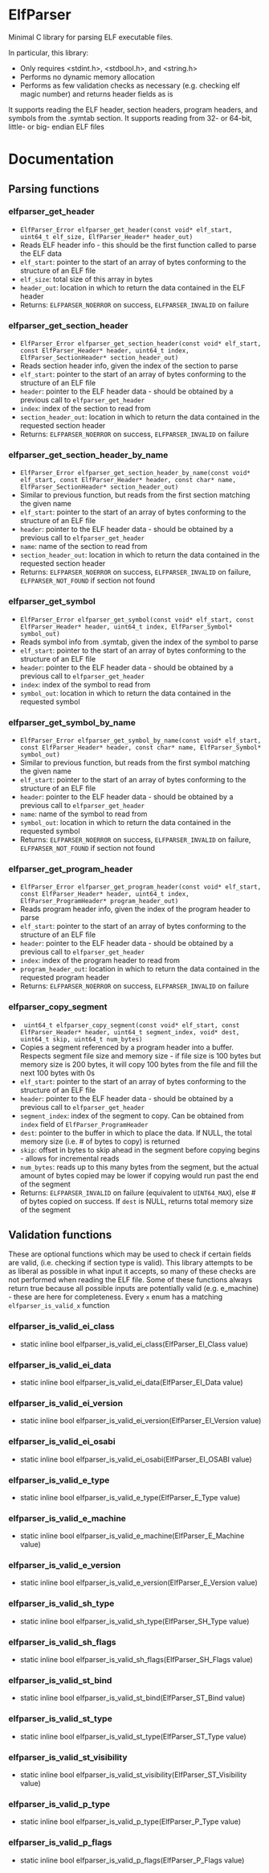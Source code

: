 # ElfParser
Minimal C library for parsing ELF executable files.

In particular, this library:
- Only requires <stdint.h>, <stdbool.h>, and <string.h>
- Performs no dynamic memory allocation
- Performs as few validation checks as necessary (e.g. checking elf magic number) and returns header fields as is

It supports reading the ELF header, section headers, program headers, and symbols from the .symtab section. It supports reading from 32- or 64-bit, little- or big- endian ELF files

# Documentation

## Parsing functions

### elfparser_get_header
- `ElfParser_Error elfparser_get_header(const void* elf_start, uint64_t elf_size, ElfParser_Header* header_out)`
- Reads ELF header info - this should be the first function called to parse the ELF data
- `elf_start`: pointer to the start of an array of bytes conforming to the structure of an ELF file
- `elf_size`: total size of this array in bytes
- `header_out`: location in which to return the data contained in the ELF header
- Returns: `ELFPARSER_NOERROR` on success, `ELFPARSER_INVALID` on failure

### elfparser_get_section_header
- `ElfParser_Error elfparser_get_section_header(const void* elf_start, const ElfParser_Header* header, uint64_t index, ElfParser_SectionHeader* section_header_out)`
- Reads section header info, given the index of the section to parse
- `elf_start`: pointer to the start of an array of bytes conforming to the structure of an ELF file
- `header`: pointer to the ELF header data - should be obtained by a previous call to `elfparser_get_header`
- `index`: index of the section to read from
- `section_header_out`: location in which to return the data contained in the requested section header
- Returns: `ELFPARSER_NOERROR` on success, `ELFPARSER_INVALID` on failure

### elfparser_get_section_header_by_name
- `ElfParser_Error elfparser_get_section_header_by_name(const void* elf_start, const ElfParser_Header* header, const char* name, ElfParser_SectionHeader* section_header_out)`
- Similar to previous function, but reads from the first section matching the given name
- `elf_start`: pointer to the start of an array of bytes conforming to the structure of an ELF file
- `header`: pointer to the ELF header data - should be obtained by a previous call to `elfparser_get_header`
- `name`: name of the section to read from
- `section_header_out`: location in which to return the data contained in the requested section header
- Returns: `ELFPARSER_NOERROR` on success, `ELFPARSER_INVALID` on failure, `ELFPARSER_NOT_FOUND` if section not found

### elfparser_get_symbol
- `ElfParser_Error elfparser_get_symbol(const void* elf_start, const ElfParser_Header* header, uint64_t index, ElfParser_Symbol* symbol_out)`
- Reads symbol info from .symtab, given the index of the symbol to parse
- `elf_start`: pointer to the start of an array of bytes conforming to the structure of an ELF file
- `header`: pointer to the ELF header data - should be obtained by a previous call to `elfparser_get_header`
- `index`: index of the symbol to read from
- `symbol_out`: location in which to return the data contained in the requested symbol

### elfparser_get_symbol_by_name
- `ElfParser_Error elfparser_get_symbol_by_name(const void* elf_start, const ElfParser_Header* header, const char* name, ElfParser_Symbol* symbol_out)`
- Similar to previous function, but reads from the first symbol matching the given name
- `elf_start`: pointer to the start of an array of bytes conforming to the structure of an ELF file
- `header`: pointer to the ELF header data - should be obtained by a previous call to `elfparser_get_header`
- `name`: name of the symbol to read from
- `symbol_out`: location in which to return the data contained in the requested symbol
- Returns: `ELFPARSER_NOERROR` on success, `ELFPARSER_INVALID` on failure, `ELFPARSER_NOT_FOUND` if section not found

### elfparser_get_program_header
- `ElfParser_Error elfparser_get_program_header(const void* elf_start, const ElfParser_Header* header, uint64_t index, ElfParser_ProgramHeader* program_header_out)`
- Reads program header info, given the index of the program header to parse
- `elf_start`: pointer to the start of an array of bytes conforming to the structure of an ELF file
- `header`: pointer to the ELF header data - should be obtained by a previous call to `elfparser_get_header`
- `index`: index of the program header to read from
- `program_header_out`: location in which to return the data contained in the requested program header
- Returns: `ELFPARSER_NOERROR` on success, `ELFPARSER_INVALID` on failure

### elfparser_copy_segment
- ` uint64_t elfparser_copy_segment(const void* elf_start, const ElfParser_Header* header, uint64_t segment_index, void* dest, uint64_t skip, uint64_t num_bytes)`
- Copies a segment referenced by a program header into a buffer. Respects segment file size and memory size - if file size is 100 bytes but memory size is 200 bytes, it will copy 100 bytes from the file and fill the next 100 bytes with 0s
- `elf_start`: pointer to the start of an array of bytes conforming to the structure of an ELF file
- `header`: pointer to the ELF header data - should be obtained by a previous call to `elfparser_get_header`
- `segment_index`: index of the segment to copy. Can be obtained from `index` field of `ElfParser_ProgramHeader`
- `dest`: pointer to the buffer in which to place the data. If NULL, the total memory size (i.e. # of bytes to copy) is returned
- `skip`: offset in bytes to skip ahead in the segment before copying begins - allows for incremental reads
- `num_bytes`: reads up to this many bytes from the segment, but the actual amount of bytes copied may be lower if copying would run past the end of the segment
- Returns: `ELFPARSER_INVALID` on failure (equivalent to `UINT64_MAX`), else # of bytes copied on success. If `dest` is NULL, returns total memory size of the segment

## Validation functions
These are optional functions which may be used to check if certain fields are valid, (i.e. checking if section type is valid). This library attempts to be as liberal as possible in what input it accepts, so many of these checks are not performed when reading the ELF file. Some of these functions always return true because all possible inputs are potentially valid (e.g. e_machine) - these are here for completeness. Every `x` enum has a matching `elfparser_is_valid_x` function

### elfparser_is_valid_ei_class
- static inline bool elfparser_is_valid_ei_class(ElfParser_EI_Class value)
### elfparser_is_valid_ei_data
- static inline bool elfparser_is_valid_ei_data(ElfParser_EI_Data value)
### elfparser_is_valid_ei_version
- static inline bool elfparser_is_valid_ei_version(ElfParser_EI_Version value)
### elfparser_is_valid_ei_osabi
- static inline bool elfparser_is_valid_ei_osabi(ElfParser_EI_OSABI value)
### elfparser_is_valid_e_type
- static inline bool elfparser_is_valid_e_type(ElfParser_E_Type value)
### elfparser_is_valid_e_machine
- static inline bool elfparser_is_valid_e_machine(ElfParser_E_Machine value)
### elfparser_is_valid_e_version
- static inline bool elfparser_is_valid_e_version(ElfParser_E_Version value)
### elfparser_is_valid_sh_type
- static inline bool elfparser_is_valid_sh_type(ElfParser_SH_Type value)
### elfparser_is_valid_sh_flags
- static inline bool elfparser_is_valid_sh_flags(ElfParser_SH_Flags value)
### elfparser_is_valid_st_bind
- static inline bool elfparser_is_valid_st_bind(ElfParser_ST_Bind value)
### elfparser_is_valid_st_type
- static inline bool elfparser_is_valid_st_type(ElfParser_ST_Type value)
### elfparser_is_valid_st_visibility
- static inline bool elfparser_is_valid_st_visibility(ElfParser_ST_Visibility value)
### elfparser_is_valid_p_type
- static inline bool elfparser_is_valid_p_type(ElfParser_P_Type value)
### elfparser_is_valid_p_flags
- static inline bool elfparser_is_valid_p_flags(ElfParser_P_Flags value)
